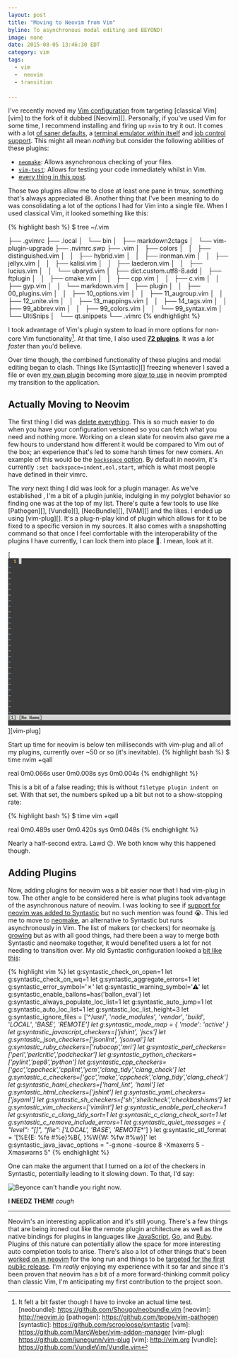 ```yaml
---
layout: post
title: "Moving to Neovim from Vim"
byline: To asynchronous modal editing and BEYOND!
image: none
date: 2015-08-05 13:46:30 EDT
category: vim
tags:
  - vim
  -  neovim
  - transition

---
```


I've recently moved my [Vim configuration][1] from targeting [classical Vim][vim]
to the fork of it dubbed [Neovim][]. Personally, if you've used Vim for some
time, I recommend installing and firing up `nvim` to try it out. It comes with a
lot [of saner defaults][2], a [terminal emulator _within_ itself][3] and [job
control support][4]. This might all mean _nothing_ but consider the following
abilities of these plugins:

  * [`neomake`][5]: Allows asynchronous checking of your files.
  * [`vim-test`][6]: Allows for testing your code immediately whilst in Vim.
  * [every thing in this post][11].

Those two plugins allow me to close at least one pane in tmux, something that's
always appreciated :smile:. Another thing that I've been meaning to do was
consolidating a lot of the options I had for Vim into a single file. When I
used classical Vim, it looked something like this:

{% highlight bash %}
$ tree ~/.vim

├── .gvimrc
├── .local
│   └── bin
│       ├── markdown2ctags
│       └── vim-plugin-upgrade
├── .nvimrc.swp
├── .vim
│   ├── colors
│   │   ├── distinguished.vim
│   │   ├── hybrid.vim
│   │   ├── ironman.vim
│   │   ├── jellyx.vim
│   │   ├── kalisi.vim
│   │   ├── laederon.vim
│   │   ├── lucius.vim
│   │   └── ubaryd.vim
│   ├── dict.custom.utf8-8.add
│   ├── ftplugin
│   │   ├── cmake.vim
│   │   ├── cpp.vim
│   │   ├── c.vim
│   │   ├── gyp.vim
│   │   └── markdown.vim
│   ├── plugin
│   │   ├── 00_plugins.vim
│   │   ├── 10_options.vim
│   │   ├── 11_augroup.vim
│   │   ├── 12_unite.vim
│   │   ├── 13_mappings.vim
│   │   ├── 14_tags.vim
│   │   ├── 99_abbrev.vim
│   │   ├── 99_colors.vim
│   │   └── 99_syntax.vim
│   └── UltiSnips
│       └── qt.snippets
└── .vimrc
{% endhighlight %}

I took advantage of Vim's plugin system to load in more options for non-core Vim
functionality[^1]. At that time, I also used [**72 plugins**][7]. It was a
_lot faster_ than you'd believe.

Over time though, the combined functionality of these plugins and modal editing
began to clash. Things like [Syntastic][] freezing whenever I saved a file or
even [my own plugin][8] becoming more [slow to use][9] in neovim prompted my
transition to the application.

## Actually Moving to Neovim

The first thing I did was [delete everything][10]. This is so much easier to do
when you have your configuration versioned so you can fetch what you need and
nothing more. Working on a clean slate for neovim also gave me a few hours to
understand how different it would be compared to Vim out of the box; an
experience that's led to some harsh times for new comers. An example of this
would be the [`backspace` option][20]. By default in neovim, it's currently
`:set backspace=indent,eol,start`, which is what most people have defined in
their vimrc.

The _very_ next thing I did was look for a plugin manager. As we've established
, I'm a bit of a plugin junkie, indulging in my polyglot behavior so finding one
was at the top of my list. There's quite a few tools to use like [Pathogen][],
[Vundle][], [NeoBundle][], [VAM][] and the likes. I ended up using [vim-plug][].
It's a plug-n-play kind of plugin which allows for it to be fixed to a specific
version in my sources. It also comes with a snapshotting command so that once
I feel comfortable with the interoperability of the plugins I have currently,
I can lock them into place :100:. I mean, look at it.

[![vim-plug in action](https://raw.githubusercontent.com/junegunn/i/master/vim-plug/installer.gif)][vim-plug]

Start up time for neovim is below ten milliseconds with vim-plug and all of my
plugins, currently over ~50 or so (it's inevitable).
{% highlight bash %}
$ time nvim +qall

real    0m0.066s
user    0m0.008s
sys     0m0.004s
{% endhighlight %}

This is a bit of a false reading; this is without `filetype plugin indent on`
set. With that set, the numbers spiked up a bit but not to a show-stopping rate:

{% highlight bash %}
$ time vim +qall

real    0m0.489s
user    0m0.420s
sys     0m0.048s
{% endhighlight %}

Nearly a half-second extra. Lawd :confused:. We both know why this
happened though.

## Adding Plugins

Now, adding plugins for neovim was a bit easier now that I had vim-plug in tow.
The other angle to be considered here is what plugins took advantage of the
asynchronous nature of neovim. I was looking to see if [support for neovim was
added to Syntastic][12] but no such mention was found :sob:. This led me to move
to [neomake][5], an alternative to Syntastic but runs asynchronously in Vim. The
list of makers (or checkers) for neomake [is growing][13] but as with all good
things, had there been a way to merge both Syntastic and neomake together, it
would benefited users a lot for not needing to transition over. My old Syntastic
configuration looked a [bit like this][14]:

{% highlight vim %}
let g:syntastic_check_on_open=1
let g:syntastic_check_on_wq=1
let g:syntastic_aggregate_errors=1
let g:syntastic_error_symbol='✗'
let g:syntastic_warning_symbol='⚠'
let g:syntastic_enable_ballons=has('ballon_eval')
let g:syntastic_always_populate_loc_list=1
let g:syntastic_auto_jump=1
let g:syntastic_auto_loc_list=1
let g:syntastic_loc_list_height=3
let g:syntastic_ignore_files = ['^/usr/', '*node_modules*', '*vendor*', '*build*', '*LOCAL*', '*BASE', '*REMOTE*']
let g:syntastic_mode_map = { 'mode': 'active' }
let g:syntastic_javascript_checkers=['jshint', 'jscs']
let g:syntastic_json_checkers=['jsonlint', 'jsonval']
let g:syntastic_ruby_checkers=['rubocop','mri']
let g:syntastic_perl_checkers=['perl','perlcritic','podchecker']
let g:syntastic_python_checkers=['pylint','pep8','python']
let g:syntastic_cpp_checkers=['gcc','cppcheck','cpplint','ycm','clang_tidy','clang_check']
let g:syntastic_c_checkers=['gcc','make','cppcheck','clang_tidy','clang_check']
let g:syntastic_haml_checkers=['haml_lint', 'haml']
let g:syntastic_html_checkers=['jshint']
let g:syntastic_yaml_checkers=['jsyaml']
let g:syntastic_sh_checkers=['sh','shellcheck','checkbashisms']
let g:syntastic_vim_checkers=['vimlint']
let g:syntastic_enable_perl_checker=1
let g:syntastic_c_clang_tidy_sort=1
let g:syntastic_c_clang_check_sort=1
let g:syntastic_c_remove_include_errors=1
let g:syntastic_quiet_messages = { "level": "[]", "file": ['*_LOCAL_*', '*_BASE_*', '*_REMOTE_*']  }
let g:syntastic_stl_format = '[%E{E: %fe #%e}%B{, }%W{W: %fw #%w}]'
let g:syntastic_java_javac_options = "-g:none -source 8 -Xmaxerrs 5 -Xmaswarns 5"
{% endhighlight %}

One can make the argument that I turned on a _lot_ of the checkers in Syntastic,
potentially leading to it slowing down. To that, I'd say:

![Beyonce can't handle you right now.](/images/bey-cant-deal.gif)

**I NEEDZ THEM!** _*cough*_

---

Neovim's an interesting application and it's still young. There's a few things
that are being ironed out like the remote plugin architecture as well as the
native bindings for plugins in languages like [JavaScript][15], [Go][16], and
[Ruby][17]. Plugins of this nature can potentially allow the space for more
interesting auto completion tools to arise. There's also a lot of other things
that's been [worked on in neovim][18] for the long run and things to be
[targeted for the first public release][19]. I'm _really_ enjoying my experience
with it so far and since it's been proven that neovim has a bit of a more
forward-thinking commit policy than classic Vim, I'm anticipating my first
contribution to the project soon.

[1]: https://github.com/jalcine/vimrc
[2]: https://github.com/neovim/neovim/issues/2676
[3]: http://neovim.io/doc/user/nvim_terminal_emulator.html
[4]: http://neovim.io/doc/user/job_control.html
[5]: https://github.com/benekastah/neomake
[6]: https://github.com/janko-m/vim-test
[7]: https://github.com/jalcine/vimrc/blob/2f5f5d673ecfe26ba82cca3ca8c2cc05ff233194/home/.vim/plugin/00_plugins.vim#L21-L92
[8]: https://jalcine.github.io/cmake.vim
[9]: https://github.com/jalcine/cmake.vim/issues/67
[10]: https://github.com/jalcine/vimrc/commit/b3b937a270daa83c1d0f83a3bf098377c5d07616
[11]: http://geoff.greer.fm/2015/01/15/why-neovim-is-better-than-vim/
[12]: https://github.com/scrooloose/syntastic/issues?utf8=%E2%9C%93&q=neovim
[13]: https://github.com/benekastah/neomake/tree/master/autoload/neomake/makers/ft
[14]: https://github.com/jalcine/vimrc/blob/2f5f5d673ecfe26ba82cca3ca8c2cc05ff233194/home/.vim/plugin/10_options.vim#L35-L67
[15]: https://github.com/fritzy/node-neovim
[16]: https://github.com/myitcv/neovim
[17]: https://github.com/alexgenco/neovim-ruby
[18]: https://github.com/neovim/neovim/wiki/Progress
[19]: https://github.com/neovim/neovim/milestones/0.1-first-public-release
[20]: http://vimhelp.appspot.com/options.txt.html#%27backspace%27
[^1]: It felt a bit faster though I have to invoke an actual time test.
[neobundle]: https://github.com/Shougo/neobundle.vim
[neovim]: http://neovim.io
[pathogen]: https://github.com/tpope/vim-pathogen
[syntastic]: https://github.com/scrooloose/syntastic
[vam]: https://github.com/MarcWeber/vim-addon-manager
[vim-plug]: https://github.com/junegunn/vim-plug
[vim]: http://vim.org
[vundle]: https://github.com/VundleVim/Vundle.vim
